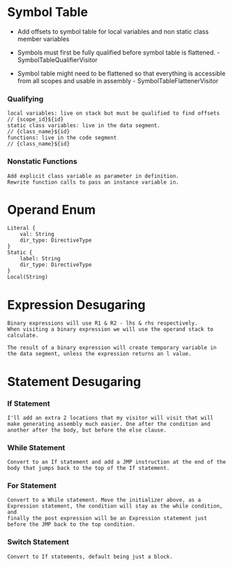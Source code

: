 # Symbol Table

- Add offsets to symbol table for local variables and non static class member variables

- Symbols must first be fully qualified before symbol table is flattened. - SymbolTableQualifierVisitor

- Symbol table might need to be flattened so that everything is accessible from all scopes and usable in assembly - SymbolTableFlattenerVisitor

### Qualifying

    local variables: live on stack but must be qualified to find offsets // {scope_id}${id}
    static class variables: live in the data segment.                    // {class_name}${id}
    functions: live in the code segment                                  // {class_name}${id}

### Nonstatic Functions

    Add explicit class variable as parameter in definition.
    Rewrite function calls to pass an instance variable in.

# Operand Enum

    Literal {
        val: String
        dir_type: DirectiveType
    }
    Static {
        label: String
        dir_type: DirectiveType
    }
    Local(String)

# Expression Desugaring

    Binary expressions will use R1 & R2 - lhs & rhs respectively.
    When visiting a binary expression we will use the operand stack to calculate.

    The result of a binary expression will create temporary variable in the data segment, unless the expression returns an l value.

# Statement Desugaring

### If Statement

    I'll add an extra 2 locations that my visitor will visit that will make generating assembly much easier. One after the condition and another after the body, but before the else clause.

### While Statement

    Convert to an If statement and add a JMP instruction at the end of the body that jumps back to the top of the If statement.

### For Statement

    Convert to a While statement. Move the initializer above, as a Expression statement, the condition will stay as the while condition, and
    finally the post expression will be an Expression statement just before the JMP back to the top condition.

### Switch Statement

    Convert to If statements, default being just a block.
